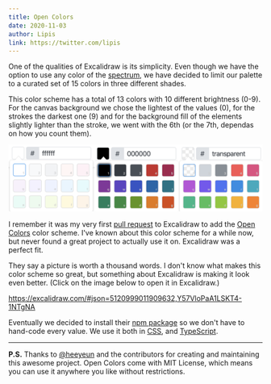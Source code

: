 ```yaml
---
title: Open Colors
date: 2020-11-03
author: Lipis
link: https://twitter.com/lipis
---
```


One of the qualities of Excalidraw is its simplicity. Even though we have the option to use any color of the [spectrum](https://www.google.com/search?q=%23c0ffee&hl=en), we have decided to limit our palette to a curated set of 15 colors in three different shades.

<!-- end -->

This color scheme has a total of 13 colors with 10 different brightness (0-9). For the canvas background we chose the lightest of the values (0), for the strokes the darkest one (9) and for the background fill of the elements slightly lighter than the stroke, we went with the 6th (or the 7th, dependas on how you count them).

![Color pickers](color-pickers.png)

I remember it was my very first [pull request](https://github.com/excalidraw/excalidraw/pull/378) to Excalidraw to add the [Open Colors](https://yeun.github.io/open-color/) color scheme. I've known about this color scheme for a while now, but never found a great project to actually use it on. Excalidraw was a perfect fit.

They say a picture is worth a thousand words. I don't know what makes this color scheme so great, but something about Excalidraw is making it look even better. (Click on the image below to open it in Excalidraw.)

https://excalidraw.com/#json=5120999011909632,Y57VloPaA1LSKT4-1NTgNA

Eventually we decided to install their [npm package](https://www.npmjs.com/package/open-color) so we don't have to hand-code every value. We use it both in [CSS](https://github.com/excalidraw/excalidraw/blob/master/src/css/_variables.scss), and [TypeScript](https://github.com/excalidraw/excalidraw/blob/master/src/colors.ts).

---

**P.S.** Thanks to [@heeyeun](https://twitter.com/_heeyeun) and the contributors for creating and maintaining this awesome project. Open Colors come with MIT License, which means you can use it anywhere you like without restrictions.
